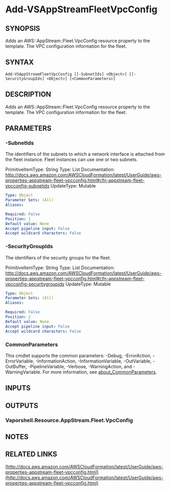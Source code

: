 # Add-VSAppStreamFleetVpcConfig

## SYNOPSIS
Adds an AWS::AppStream::Fleet.VpcConfig resource property to the template.
The VPC configuration information for the fleet.

## SYNTAX

```
Add-VSAppStreamFleetVpcConfig [[-SubnetIds] <Object>] [[-SecurityGroupIds] <Object>] [<CommonParameters>]
```

## DESCRIPTION
Adds an AWS::AppStream::Fleet.VpcConfig resource property to the template.
The VPC configuration information for the fleet.

## PARAMETERS

### -SubnetIds
The identifiers of the subnets to which a network interface is attached from the fleet instance.
Fleet instances can use one or two subnets.

PrimitiveItemType: String
Type: List
Documentation: http://docs.aws.amazon.com/AWSCloudFormation/latest/UserGuide/aws-properties-appstream-fleet-vpcconfig.html#cfn-appstream-fleet-vpcconfig-subnetids
UpdateType: Mutable

```yaml
Type: Object
Parameter Sets: (All)
Aliases:

Required: False
Position: 1
Default value: None
Accept pipeline input: False
Accept wildcard characters: False
```

### -SecurityGroupIds
The identifiers of the security groups for the fleet.

PrimitiveItemType: String
Type: List
Documentation: http://docs.aws.amazon.com/AWSCloudFormation/latest/UserGuide/aws-properties-appstream-fleet-vpcconfig.html#cfn-appstream-fleet-vpcconfig-securitygroupids
UpdateType: Mutable

```yaml
Type: Object
Parameter Sets: (All)
Aliases:

Required: False
Position: 2
Default value: None
Accept pipeline input: False
Accept wildcard characters: False
```

### CommonParameters
This cmdlet supports the common parameters: -Debug, -ErrorAction, -ErrorVariable, -InformationAction, -InformationVariable, -OutVariable, -OutBuffer, -PipelineVariable, -Verbose, -WarningAction, and -WarningVariable. For more information, see [about_CommonParameters](http://go.microsoft.com/fwlink/?LinkID=113216).

## INPUTS

## OUTPUTS

### Vaporshell.Resource.AppStream.Fleet.VpcConfig
## NOTES

## RELATED LINKS

[http://docs.aws.amazon.com/AWSCloudFormation/latest/UserGuide/aws-properties-appstream-fleet-vpcconfig.html](http://docs.aws.amazon.com/AWSCloudFormation/latest/UserGuide/aws-properties-appstream-fleet-vpcconfig.html)

